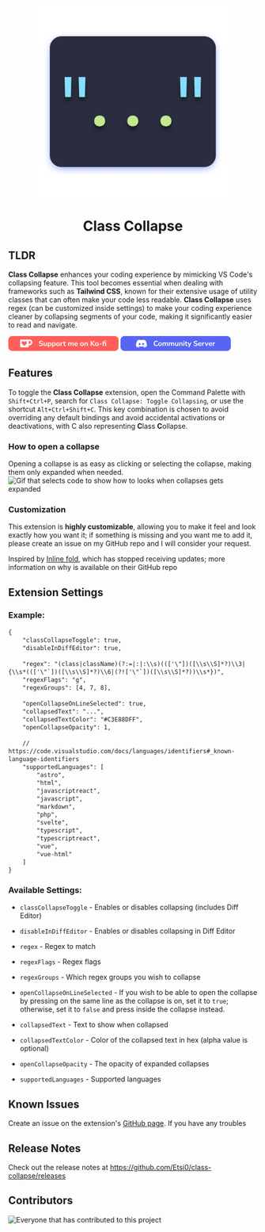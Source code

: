 <div align="center">
    <img width="384" alt="icon of extension" src="./public/img/icon.png">
</div>

<h1 align="center">Class Collapse</h1>

## TLDR

**Class Collapse** enhances your coding experience by mimicking VS Code's collapsing feature. This tool becomes essential when dealing with frameworks such as **Tailwind CSS**, known for their extensive usage of utility classes that can often make your code less readable. **Class Collapse** uses regex (can be customized inside settings) to make your coding experience cleaner by collapsing segments of your code, making it significantly easier to read and navigate.

[![ko-fi](./public/img/Ko-fi.png)](https://ko-fi.com/G2G3VPRNX) [![discord](./public/img/Discord.png)](https://discord.gg/fxBRYtpNRv)

## Features

To toggle the **Class Collapse** extension, open the Command Palette with `Shift+Ctrl+P`, search for `Class Collapse: Toggle Collapsing`, or use the shortcut `Alt+Ctrl+Shift+C`. This key combination is chosen to avoid overriding any default bindings and avoid accidental activations or deactivations, with C also representing **C**lass **C**ollapse.

### How to open a collapse

Opening a collapse is as easy as clicking or selecting the collapse, making them only expanded when needed.
![Gif that selects code to show how to looks when collapses gets expanded](./public/gif/openCollapses.gif)

### Customization

This extension is **highly customizable**, allowing you to make it feel and look exactly how you want it; if something is missing and you want me to add it, please create an issue on my GitHub repo and I will consider your request.

Inspired by [Inline fold](https://github.com/moalamri/vscode-inline-fold), which has stopped receiving updates; more information on why is available on their GitHub repo

## Extension Settings

### Example:

```jsonc
{
	"classCollapseToggle": true,
	"disableInDiffEditor": true,

	"regex": "(class|className)(?:=|:|:\\s)((['\"])([\\s\\S]*?)\\3|{\\s*((['\"`])([\\s\\S]*?)\\6|(?!['\"`])([\\s\\S]*?))\\s*})",
	"regexFlags": "g",
	"regexGroups": [4, 7, 8],

	"openCollapseOnLineSelected": true,
	"collapsedText": "...",
	"collapsedTextColor": "#C3E88DFF",
	"openCollapseOpacity": 1,

	// https://code.visualstudio.com/docs/languages/identifiers#_known-language-identifiers
	"supportedLanguages": [
		"astro",
		"html",
		"javascriptreact",
		"javascript",
		"markdown",
		"php",
		"svelte",
		"typescript",
		"typescriptreact",
		"vue",
		"vue-html"
	]
}
```

### Available Settings:

-   `classCollapseToggle` - Enables or disables collapsing (includes Diff Editor)
-   `disableInDiffEditor` - Enables or disables collapsing in Diff Editor

-   `regex` - Regex to match
-   `regexFlags` - Regex flags
-   `regexGroups` - Which regex groups you wish to collapse

-   `openCollapseOnLineSelected` - If you wish to be able to open the collapse by pressing on the same line as the collapse is on, set it to `true`; otherwise, set it to `false` and press inside the collapse instead.
-   `collapsedText` - Text to show when collapsed
-   `collapsedTextColor` - Color of the collapsed text in hex (alpha value is optional)
-   `openCollapseOpacity` - The opacity of expanded collapses
-   `supportedLanguages` - Supported languages

## Known Issues

Create an issue on the extension's [GitHub page](https://github.com/Etsi0/class-collapse). If you have any troubles

## Release Notes

Check out the release notes at https://github.com/Etsi0/class-collapse/releases

## Contributors

![Everyone that has contributed to this project](https://contrib.rocks/image?repo=Etsi0/class-collapse)
